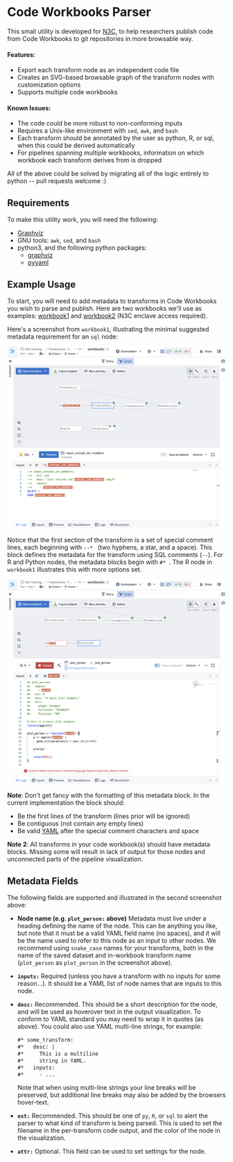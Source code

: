 # Code Workbooks Parser

This small utility is developed for [N3C](https://covid.cd2h.org), to help 
researchers publish code from Code Workbooks to git repositories in more browsable way.

#### Features:

* Export each transform node as an independent code file
* Creates an SVG-based browsable graph of the transform nodes with customization options
* Supports multiple code workbooks

#### Known Issues:

* The code could be more robust to non-conforming inputs
* Requires a Unix-like environment with `sed`, `awk`, and `bash`
* Each transform should be annotated by the user as python, R, or sql, when this could be derived automatically
* For pipelines spanning multiple workbooks, information on which workbook each transform derives from is dropped

All of the above could be solved by migrating all of the logic entirely to python -- pull requests welcome :)

## Requirements

To make this utility work, you will need the following:

* [Graphviz](https://graphviz.org/)
* GNU tools: `awk`, `sed`, and `bash`
* python3, and the following python packages:
  * [graphviz](https://pypi.org/project/graphviz/)
  * [pyyaml](https://pypi.org/project/PyYAML/)

## Example Usage

To start, you will need to add metadata to transforms in Code Workbooks you wish to parse and publish. 
Here are two workbooks we'll use as examples: [workbook1](https://unite.nih.gov/workspace/vector/view/ri.vector.main.workbook.dde3a2a4-7f3c-4c51-99dc-50dcff82fbe9?branch=master) and [workbook2](https://unite.nih.gov/workspace/vector/view/ri.vector.main.workbook.a0526ea9-8d77-43bd-94b3-9f589e307129?branch=master) (N3C enclave access required).

Here's a screenshot from `workbook1`, illustrating the minimal suggested metadata requirement for an `sql` node:

![input_concept_set_members](./docs_images/input_concept_set_members.png)

Notice that the first section of the transform is a set of special comment lines, each beginning with `--* ` (two hyphens, a star, and a space). This 
block defines the metadata for the transform using SQL comments (`--`). For R and Python nodes, the metadata blocks
begin with `#* `. The R node in `workbook1` illustrates this with more options set.

![plot_person](./docs_images/plot_person.png)

**Note**: Don't get fancy with the formatting of this metadata block. In the current implementation the block should:

* Be the first lines of the transform (lines prior will be ignored)
* Be contiguous (not contain any empty lines)
* Be valid [YAML](https://en.wikipedia.org/wiki/YAML) after the special comment characters and space

**Note 2**: All transforms in your code workbook(s) should have metadata blocks. Missing some will result in lack
of output for those nodes and unconnected parts of the pipeline visualization.

## Metadata Fields

The following fields are supported and illustrated in the second screenshot above:

* **Node name (e.g. `plot_person:` above)** Metadata must live under a heading defining the name of the node. 
  This can be anything you like, but note that it must be a valid YAML field name (no spaces), and it will
  be the name used to refer to this node as an input to other nodes. We recommend 
  using `snake_case` names for your transforms, both in the name of the saved dataset 
  and in-workbook transform name (`plot_person` as `plot_person` in the screenshot above).

* **`inputs:`** Required (unless you have a transform with no inputs for some reason...). It should
  be a YAML list of node names that are inputs to this node.

* **`desc:`** Recommended. This should be a short description for the node, and will be used as hoverover text in
  the output visualization. To conform to YAML standard you may need to wrap it in quotes (as above). You could also
  use YAML multi-line strings, for example:

  ```
  #* some_transform:
  #*   desc: |
  #*     This is a multiline
  #*     string in YAML. 
  #*   inputs:
  #*     - ...
  ```

  Note that when using multi-line strings your line breaks will be preserved, but additional line breaks may
  also be added by the browsers hover-text.

* **`ext:`** Recommended. This should be one of `py`, `R`, or `sql` to alert the parser to what kind
  of transform is being parsed. This is used to set the filename in the per-transform code output, and 
  the color of the node in the visualization.

* **`attr:`** Optional. This field can be used to set settings for the node. 
